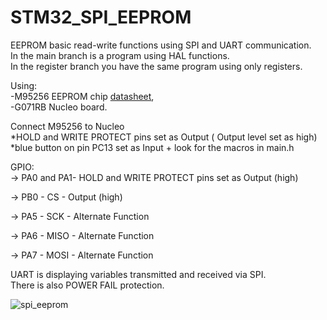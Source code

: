 # STM32_SPI_EEPROM                                                                                                                                                                             
EEPROM basic read-write functions using SPI and UART communication.                                                                                                                
In the main branch is a program using HAL functions.                                                                                                                                         
In the register branch you have the same program using only registers.  



Using:                                                                                                                                                                                  
-M95256 EEPROM chip [datasheet](https://www.tme.eu/Document/5be30b2aa7342810d9a9eeb5ab0cd0f7/M95256-WMN6P-DTE.pdf),                                                                 
-G071RB Nucleo board. 

 Connect M95256 to Nucleo                                                                                                                                                               
 *HOLD and WRITE PROTECT pins set as Output ( Output level set as high)                                                                                                               
*blue button on pin PC13 set as Input + look for the macros in main.h                                                                                                                       


GPIO:                                                                                                                                                                              
-> PA0 and PA1- HOLD and WRITE PROTECT pins set as Output (high)       		

-> PB0 - CS - Output (high)				

-> PA5 - SCK - Alternate Function			

-> PA6 - MISO - Alternate Function	

-> PA7 - MOSI - Alternate Function											                                                                                                                                                                                           				                                                                                 																			
                                                                                                                                                                                              



UART is displaying variables transmitted and received via SPI.                                                                                                                                                   
There is also POWER FAIL protection.


![spi_eeprom](https://user-images.githubusercontent.com/91716038/135610682-273f8405-f37a-4da8-a4de-6a5663e42ba7.PNG)

























